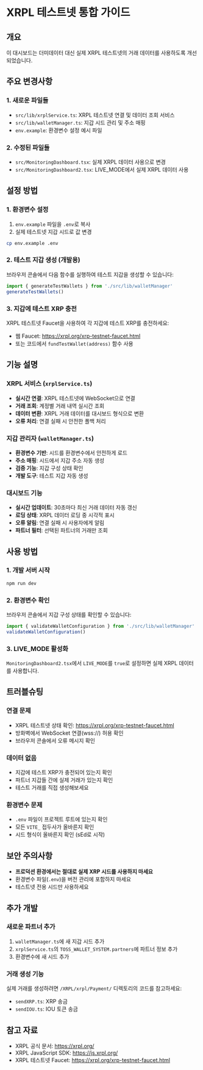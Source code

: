 # XRPL 테스트넷 통합 가이드

## 개요
이 대시보드는 더미데이터 대신 실제 XRPL 테스트넷의 거래 데이터를 사용하도록 개선되었습니다.

## 주요 변경사항

### 1. 새로운 파일들
- `src/lib/xrplService.ts`: XRPL 테스트넷 연결 및 데이터 조회 서비스
- `src/lib/walletManager.ts`: 지갑 시드 관리 및 주소 매핑
- `env.example`: 환경변수 설정 예시 파일

### 2. 수정된 파일들
- `src/MonitoringDashboard.tsx`: 실제 XRPL 데이터 사용으로 변경
- `src/MonitoringDashboard2.tsx`: LIVE_MODE에서 실제 XRPL 데이터 사용

## 설정 방법

### 1. 환경변수 설정
1. `env.example` 파일을 `.env`로 복사
2. 실제 테스트넷 지갑 시드로 값 변경

```bash
cp env.example .env
```

### 2. 테스트 지갑 생성 (개발용)
브라우저 콘솔에서 다음 함수를 실행하여 테스트 지갑을 생성할 수 있습니다:

```javascript
import { generateTestWallets } from './src/lib/walletManager'
generateTestWallets()
```

### 3. 지갑에 테스트 XRP 충전
XRPL 테스트넷 Faucet을 사용하여 각 지갑에 테스트 XRP를 충전하세요:
- 웹 Faucet: https://xrpl.org/xrp-testnet-faucet.html
- 또는 코드에서 `fundTestWallet(address)` 함수 사용

## 기능 설명

### XRPL 서비스 (`xrplService.ts`)
- **실시간 연결**: XRPL 테스트넷에 WebSocket으로 연결
- **거래 조회**: 계정별 거래 내역 실시간 조회
- **데이터 변환**: XRPL 거래 데이터를 대시보드 형식으로 변환
- **오류 처리**: 연결 실패 시 안전한 폴백 처리

### 지갑 관리자 (`walletManager.ts`)
- **환경변수 기반**: 시드를 환경변수에서 안전하게 로드
- **주소 매핑**: 시드에서 지갑 주소 자동 생성
- **검증 기능**: 지갑 구성 상태 확인
- **개발 도구**: 테스트 지갑 자동 생성

### 대시보드 기능
- **실시간 업데이트**: 30초마다 최신 거래 데이터 자동 갱신
- **로딩 상태**: XRPL 데이터 로딩 중 시각적 표시
- **오류 알림**: 연결 실패 시 사용자에게 알림
- **파트너 필터**: 선택된 파트너의 거래만 조회

## 사용 방법

### 1. 개발 서버 시작
```bash
npm run dev
```

### 2. 환경변수 확인
브라우저 콘솔에서 지갑 구성 상태를 확인할 수 있습니다:
```javascript
import { validateWalletConfiguration } from './src/lib/walletManager'
validateWalletConfiguration()
```

### 3. LIVE_MODE 활성화
`MonitoringDashboard2.tsx`에서 `LIVE_MODE`를 `true`로 설정하면 실제 XRPL 데이터를 사용합니다.

## 트러블슈팅

### 연결 문제
- XRPL 테스트넷 상태 확인: https://xrpl.org/xrp-testnet-faucet.html
- 방화벽에서 WebSocket 연결(wss://) 허용 확인
- 브라우저 콘솔에서 오류 메시지 확인

### 데이터 없음
- 지갑에 테스트 XRP가 충전되어 있는지 확인
- 파트너 지갑들 간에 실제 거래가 있는지 확인
- 테스트 거래를 직접 생성해보세요

### 환경변수 문제
- `.env` 파일이 프로젝트 루트에 있는지 확인
- 모든 `VITE_` 접두사가 올바른지 확인
- 시드 형식이 올바른지 확인 (sEd로 시작)

## 보안 주의사항
- **프로덕션 환경에서는 절대로 실제 XRP 시드를 사용하지 마세요**
- 환경변수 파일(`.env`)을 버전 관리에 포함하지 마세요
- 테스트넷 전용 시드만 사용하세요

## 추가 개발

### 새로운 파트너 추가
1. `walletManager.ts`에 새 지갑 시드 추가
2. `xrplService.ts`의 `TOSS_WALLET_SYSTEM.partners`에 파트너 정보 추가
3. 환경변수에 새 시드 추가

### 거래 생성 기능
실제 거래를 생성하려면 `/XRPL/xrpl/Payment/` 디렉토리의 코드를 참고하세요:
- `sendXRP.ts`: XRP 송금
- `sendIOU.ts`: IOU 토큰 송금

## 참고 자료
- XRPL 공식 문서: https://xrpl.org/
- XRPL JavaScript SDK: https://js.xrpl.org/
- XRPL 테스트넷 Faucet: https://xrpl.org/xrp-testnet-faucet.html
